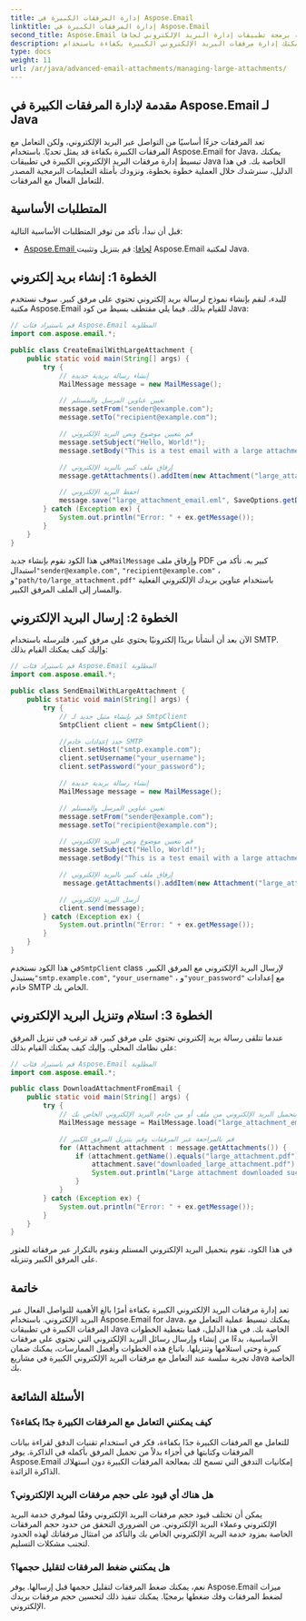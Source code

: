 ```yaml
---
title: إدارة المرفقات الكبيرة في Aspose.Email
linktitle: إدارة المرفقات الكبيرة في Aspose.Email
second_title: Aspose.Email واجهة برمجة تطبيقات إدارة البريد الإلكتروني لجافا
description: يمكنك إدارة مرفقات البريد الإلكتروني الكبيرة بكفاءة باستخدام Aspose.Email لـ Java. دليل خطوة بخطوة والكود المصدري للتعامل المبسط مع المرفقات في تطبيقات Java.
type: docs
weight: 11
url: /ar/java/advanced-email-attachments/managing-large-attachments/
---
```


## مقدمة لإدارة المرفقات الكبيرة في Aspose.Email لـ Java

تعد المرفقات جزءًا أساسيًا من التواصل عبر البريد الإلكتروني، ولكن التعامل مع المرفقات الكبيرة بكفاءة قد يمثل تحديًا. باستخدام Aspose.Email for Java، يمكنك تبسيط إدارة مرفقات البريد الإلكتروني الكبيرة في تطبيقات Java الخاصة بك. في هذا الدليل، سنرشدك خلال العملية خطوة بخطوة، ونزودك بأمثلة التعليمات البرمجية المصدر للتعامل الفعال مع المرفقات.

## المتطلبات الأساسية

قبل أن نبدأ، تأكد من توفر المتطلبات الأساسية التالية:

- [Aspose.Email لجافا](https://releases.aspose.com/email/java/): قم بتنزيل وتثبيت Aspose.Email لمكتبة Java.

## الخطوة 1: إنشاء بريد إلكتروني

للبدء، لنقم بإنشاء نموذج لرسالة بريد إلكتروني تحتوي على مرفق كبير. سوف نستخدم مكتبة Aspose.Email للقيام بذلك. فيما يلي مقتطف بسيط من كود Java:

```java
// قم باستيراد فئات Aspose.Email المطلوبة
import com.aspose.email.*;

public class CreateEmailWithLargeAttachment {
    public static void main(String[] args) {
        try {
            // إنشاء رسالة بريدية جديدة
            MailMessage message = new MailMessage();

            // تعيين عناوين المرسل والمستلم
            message.setFrom("sender@example.com");
            message.setTo("recipient@example.com");

            // قم بتعيين موضوع ونص البريد الإلكتروني
            message.setSubject("Hello, World!");
            message.setBody("This is a test email with a large attachment.");

            // إرفاق ملف كبير بالبريد الإلكتروني
            message.getAttachments().addItem(new Attachment("large_attachment.pdf", "path/to/large_attachment.pdf"));

            // احفظ البريد الإلكتروني
            message.save("large_attachment_email.eml", SaveOptions.getDefaultEml());
        } catch (Exception ex) {
            System.out.println("Error: " + ex.getMessage());
        }
    }
}
```

 في هذا الكود نقوم بإنشاء جديد`MailMessage` وإرفاق ملف PDF كبير به. تأكد من استبدال`"sender@example.com"`, `"recipient@example.com"` ، و`"path/to/large_attachment.pdf"` باستخدام عناوين بريدك الإلكتروني الفعلية والمسار إلى الملف المرفق الكبير.

## الخطوة 2: إرسال البريد الإلكتروني

الآن بعد أن أنشأنا بريدًا إلكترونيًا يحتوي على مرفق كبير، فلنرسله باستخدام SMTP. وإليك كيف يمكنك القيام بذلك:

```java
// قم باستيراد فئات Aspose.Email المطلوبة
import com.aspose.email.*;

public class SendEmailWithLargeAttachment {
    public static void main(String[] args) {
        try {
            // قم بإنشاء مثيل جديد لـ SmtpClient
            SmtpClient client = new SmtpClient();

            //حدد إعدادات خادم SMTP
            client.setHost("smtp.example.com");
            client.setUsername("your_username");
            client.setPassword("your_password");

            // إنشاء رسالة بريدية جديدة
            MailMessage message = new MailMessage();

            // تعيين عناوين المرسل والمستلم
            message.setFrom("sender@example.com");
            message.setTo("recipient@example.com");

            // قم بتعيين موضوع ونص البريد الإلكتروني
            message.setSubject("Hello, World!");
            message.setBody("This is a test email with a large attachment.");

            // إرفاق ملف كبير بالبريد الإلكتروني
             message.getAttachments().addItem(new Attachment("large_attachment.pdf", "path/to/large_attachment.pdf"));

            // أرسل البريد الإلكتروني
            client.send(message);
        } catch (Exception ex) {
            System.out.println("Error: " + ex.getMessage());
        }
    }
}
```

 في هذا الكود نستخدم`SmtpClient` class لإرسال البريد الإلكتروني مع المرفق الكبير. يستبدل`"smtp.example.com"`, `"your_username"` ، و`"your_password"` مع إعدادات خادم SMTP الخاص بك.

## الخطوة 3: استلام وتنزيل البريد الإلكتروني

عندما تتلقى رسالة بريد إلكتروني تحتوي على مرفق كبير، قد ترغب في تنزيل المرفق على نظامك المحلي. وإليك كيف يمكنك القيام بذلك:

```java
// قم باستيراد فئات Aspose.Email المطلوبة
import com.aspose.email.*;

public class DownloadAttachmentFromEmail {
    public static void main(String[] args) {
        try {
            // قم بتحميل البريد الإلكتروني من ملف أو من خادم البريد الإلكتروني الخاص بك
            MailMessage message = MailMessage.load("large_attachment_email.eml");

            // قم بالمراجعة عبر المرفقات وقم بتنزيل المرفق الكبير
            for (Attachment attachment : message.getAttachments()) {
                if (attachment.getName().equals("large_attachment.pdf")) {
                    attachment.save("downloaded_large_attachment.pdf");
                    System.out.println("Large attachment downloaded successfully.");
                }
            }
        } catch (Exception ex) {
            System.out.println("Error: " + ex.getMessage());
        }
    }
}
```

في هذا الكود، نقوم بتحميل البريد الإلكتروني المستلم ونقوم بالتكرار عبر مرفقاته للعثور على المرفق الكبير وتنزيله.

## خاتمة

تعد إدارة مرفقات البريد الإلكتروني الكبيرة بكفاءة أمرًا بالغ الأهمية للتواصل الفعال عبر البريد الإلكتروني. باستخدام Aspose.Email for Java، يمكنك تبسيط عملية التعامل مع المرفقات الكبيرة في تطبيقات Java الخاصة بك. في هذا الدليل، قمنا بتغطية الخطوات الأساسية، بدءًا من إنشاء وإرسال رسائل البريد الإلكتروني التي تحتوي على مرفقات كبيرة وحتى استلامها وتنزيلها. باتباع هذه الخطوات وأفضل الممارسات، يمكنك ضمان تجربة سلسة عند التعامل مع مرفقات البريد الإلكتروني الكبيرة في مشاريع Java الخاصة بك.

## الأسئلة الشائعة

### كيف يمكنني التعامل مع المرفقات الكبيرة جدًا بكفاءة؟

للتعامل مع المرفقات الكبيرة جدًا بكفاءة، فكر في استخدام تقنيات الدفق لقراءة بيانات المرفقات وكتابتها في أجزاء بدلاً من تحميل المرفق بأكمله في الذاكرة. يوفر Aspose.Email إمكانيات التدفق التي تسمح لك بمعالجة المرفقات الكبيرة دون استهلاك الذاكرة الزائدة.

### هل هناك أي قيود على حجم مرفقات البريد الإلكتروني؟

يمكن أن تختلف قيود حجم مرفقات البريد الإلكتروني وفقًا لموفري خدمة البريد الإلكتروني وعملاء البريد الإلكتروني. من الضروري التحقق من حدود حجم المرفقات الخاصة بمزود خدمة البريد الإلكتروني الخاص بك والتأكد من امتثال مرفقاتك لهذه الحدود لتجنب مشكلات التسليم.

### هل يمكنني ضغط المرفقات لتقليل حجمها؟

نعم، يمكنك ضغط المرفقات لتقليل حجمها قبل إرسالها. يوفر Aspose.Email ميزات لضغط المرفقات وفك ضغطها برمجيًا. يمكنك تنفيذ ذلك لتحسين حجم مرفقات بريدك الإلكتروني.